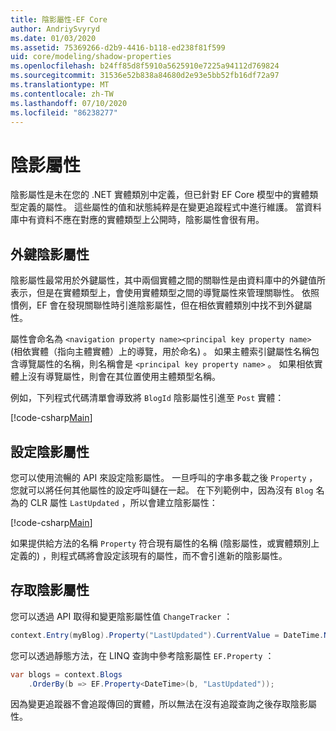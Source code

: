 ```yaml
---
title: 陰影屬性-EF Core
author: AndriySvyryd
ms.date: 01/03/2020
ms.assetid: 75369266-d2b9-4416-b118-ed238f81f599
uid: core/modeling/shadow-properties
ms.openlocfilehash: b24ff85d8f5910a5625910e7225a94112d769824
ms.sourcegitcommit: 31536e52b838a84680d2e93e5bb52fb16df72a97
ms.translationtype: MT
ms.contentlocale: zh-TW
ms.lasthandoff: 07/10/2020
ms.locfileid: "86238277"
---
```

# <a name="shadow-properties"></a>陰影屬性

陰影屬性是未在您的 .NET 實體類別中定義，但已針對 EF Core 模型中的實體類型定義的屬性。 這些屬性的值和狀態純粹是在變更追蹤程式中進行維護。 當資料庫中有資料不應在對應的實體類型上公開時，陰影屬性會很有用。

## <a name="foreign-key-shadow-properties"></a>外鍵陰影屬性

陰影屬性最常用於外鍵屬性，其中兩個實體之間的關聯性是由資料庫中的外鍵值所表示，但是在實體類型上，會使用實體類型之間的導覽屬性來管理關聯性。 依照慣例，EF 會在發現關聯性時引進陰影屬性，但在相依實體類別中找不到外鍵屬性。

屬性會命名為 `<navigation property name><principal key property name>` (相依實體（指向主體實體）上的導覽，用於命名) 。 如果主體索引鍵屬性名稱包含導覽屬性的名稱，則名稱會是 `<principal key property name>` 。 如果相依實體上沒有導覽屬性，則會在其位置使用主體類型名稱。

例如，下列程式代碼清單會導致將 `BlogId` 陰影屬性引進至 `Post` 實體：

[!code-csharp[Main](../../../samples/core/Modeling/Conventions/ShadowForeignKey.cs?name=Conventions&highlight=21-23)]

## <a name="configuring-shadow-properties"></a>設定陰影屬性

您可以使用流暢的 API 來設定陰影屬性。 一旦呼叫的字串多載之後 `Property` ，您就可以將任何其他屬性的設定呼叫鏈在一起。 在下列範例中，因為沒有 `Blog` 名為的 CLR 屬性 `LastUpdated` ，所以會建立陰影屬性：

[!code-csharp[Main](../../../samples/core/Modeling/FluentAPI/ShadowProperty.cs?name=ShadowProperty&highlight=8)]

如果提供給方法的名稱 `Property` 符合現有屬性的名稱 (陰影屬性，或實體類別上定義的) ，則程式碼將會設定該現有的屬性，而不會引進新的陰影屬性。

## <a name="accessing-shadow-properties"></a>存取陰影屬性

您可以透過 API 取得和變更陰影屬性值 `ChangeTracker` ：

``` csharp
context.Entry(myBlog).Property("LastUpdated").CurrentValue = DateTime.Now;
```

您可以透過靜態方法，在 LINQ 查詢中參考陰影屬性 `EF.Property` ：

``` csharp
var blogs = context.Blogs
    .OrderBy(b => EF.Property<DateTime>(b, "LastUpdated"));
```

因為變更追蹤器不會追蹤傳回的實體，所以無法在沒有追蹤查詢之後存取陰影屬性。
